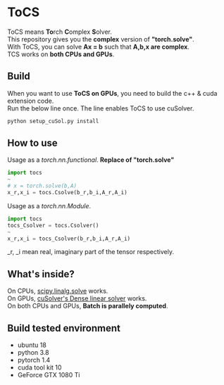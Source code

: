 # ToCS
ToCS means **To**rch **C**omplex **S**olver.  
This repository gives you the **complex** version of **"torch.solve"**.  
With ToCS, you can solve **Ax = b** such that **A,b,x are complex**.  
TCS works on **both CPUs and GPUs**.

## Build
When you want to use **ToCS on GPUs**, you need to build the c++ & cuda extension code.  
Run the below line once. The line enables ToCS to use cuSolver.

```sh
python setup_cuSol.py install
```

## How to use
Usage as a _torch.nn.functional_. **Replace of "torch.solve"**

```python
import tocs
~
# x = torch.solve(b,A)
x_r,x_i = tocs.Csolve(b_r,b_i,A_r,A_i)
```
Usage as a _torch.nn.Module_. 

```python
import tocs
tocs_Csolver = tocs.Csolver()
~
x_r,x_i = tocs_Csolver(b_r,b_i,A_r,A_i)
```
\_r, \_i mean real, imaginary part of the tensor respectively.
## What's inside?
On CPUs, [scipy.linalg.solve](https://docs.scipy.org/doc/scipy/reference/generated/scipy.linalg.solve.html#scipy.linalg.solve) works.  
On GPUs, [cuSolver's Dense linear solver](https://docs.nvidia.com/cuda/cusolver/index.html#cuSolverDN-linearsolver-reference) works.   
On both CPUs and GPUs, **Batch is parallely computed**.

## Build tested environment
- ubuntu 18  
- python 3.8  
- pytorch 1.4  
- cuda tool kit 10  
- GeForce GTX 1080 Ti  
